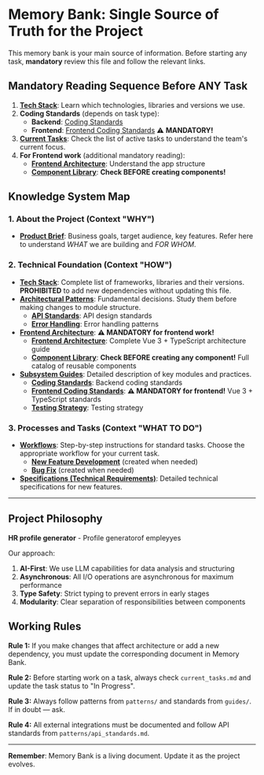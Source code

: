 # Memory Bank: Single Source of Truth for the Project

This memory bank is your main source of information. Before starting any task, **mandatory** review this file and follow the relevant links.

## Mandatory Reading Sequence Before ANY Task

1. **[Tech Stack](./tech_stack.md)**: Learn which technologies, libraries and versions we use.
2. **Coding Standards** (depends on task type):
   - **Backend**: [Coding Standards](./guides/coding_standards.md)
   - **Frontend**: [Frontend Coding Standards](./guides/frontend_coding_standards.md) ⚠️ **MANDATORY!**
3. **[Current Tasks](./current_tasks.md)**: Check the list of active tasks to understand the team's current focus.
4. **For Frontend work** (additional mandatory reading):
   - **[Frontend Architecture](./architecture/frontend_architecture.md)**: Understand the app structure
   - **[Component Library](./architecture/component_library.md)**: **Check BEFORE creating components!**

## Knowledge System Map

### 1. About the Project (Context "WHY")
- **[Product Brief](./product_brief.md)**: Business goals, target audience, key features. Refer here to understand *WHAT* we are building and *FOR WHOM*.

### 2. Technical Foundation (Context "HOW")
- **[Tech Stack](./tech_stack.md)**: Complete list of frameworks, libraries and their versions. **PROHIBITED** to add new dependencies without updating this file.
- **[Architectural Patterns](./patterns/)**: Fundamental decisions. Study them before making changes to module structure.
  - **[API Standards](./patterns/api_standards.md)**: API design standards
  - **[Error Handling](./patterns/error_handling.md)**: Error handling patterns
- **[Frontend Architecture](./architecture/)**: **⚠️ MANDATORY for frontend work!**
  - **[Frontend Architecture](./architecture/frontend_architecture.md)**: Complete Vue 3 + TypeScript architecture guide
  - **[Component Library](./architecture/component_library.md)**: **Check BEFORE creating any component!** Full catalog of reusable components
- **[Subsystem Guides](./guides/)**: Detailed description of key modules and practices.
  - **[Coding Standards](./guides/coding_standards.md)**: Backend coding standards
  - **[Frontend Coding Standards](./guides/frontend_coding_standards.md)**: **⚠️ MANDATORY for frontend!** Vue 3 + TypeScript standards
  - **[Testing Strategy](./guides/testing_strategy.md)**: Testing strategy

### 3. Processes and Tasks (Context "WHAT TO DO")
- **[Workflows](./workflows/)**: Step-by-step instructions for standard tasks. Choose the appropriate workflow for your current task.
  - **[New Feature Development](./workflows/new_feature.md)** (created when needed)
  - **[Bug Fix](./workflows/bug_fix.md)** (created when needed)
- **[Specifications (Technical Requirements)](./specs/)**: Detailed technical specifications for new features.

---

## Project Philosophy

**HR profile generator** - Profile generatorof empleyyes

Our approach:

1. **AI-First**: We use LLM capabilities for data analysis and structuring
2. **Asynchronous**: All I/O operations are asynchronous for maximum performance
3. **Type Safety**: Strict typing to prevent errors in early stages
4. **Modularity**: Clear separation of responsibilities between components

## Working Rules

**Rule 1:** If you make changes that affect architecture or add a new dependency, you must update the corresponding document in Memory Bank.

**Rule 2:** Before starting work on a task, always check `current_tasks.md` and update the task status to "In Progress".

**Rule 3:** Always follow patterns from `patterns/` and standards from `guides/`. If in doubt — ask.

**Rule 4:** All external integrations must be documented and follow API standards from `patterns/api_standards.md`.

---

**Remember**: Memory Bank is a living document. Update it as the project evolves.
